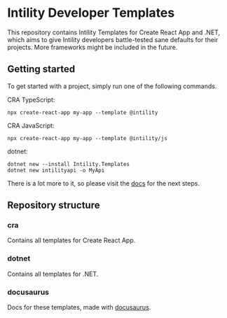 # Intility Developer Templates

This repository contains Intility Templates for Create React App and .NET,
which aims to give Intility developers battle-tested sane defaults for their projects.
More frameworks might be included in the future.

## Getting started

To get started with a project, simply run one of the following commands.

CRA TypeScript:

```
npx create-react-app my-app --template @intility
```

CRA JavaScript:

```
npx create-react-app my-app --template @intility/js
```

dotnet:

```
dotnet new --install Intility.Templates
dotnet new intilityapi -o MyApi
```

There is a lot more to it, so please visit the [docs](https://create.intility.app/) for the next steps.

## Repository structure

### cra

Contains all templates for Create React App.

### dotnet

Contains all templates for .NET.

### docusaurus

Docs for these templates, made with [docusaurus](https://v2.docusaurus.io/).
